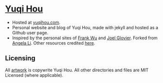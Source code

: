 [Yuqi Hou](yuqihou.com)
====

* Hosted at [yuqihou.com](yuqihou.com).
* Personal website and blog of Yuqi Hou, made with jekyll and hosted as a Github user page. 
* Inspired by the personal sites of [Frank Wu](http://frankjwu.com) and [Joel Glovier](http://frankjwu.com). Forked from [Angela Li](https://github.com/angelali/portfolio). Other resources credited [here](yuqihou.com/lists).

Licensing
----
All [artwork](yuqihou.com/art) is copywrite Yuqi Hou. All other directories and files are MIT Licensed (where applicable).
